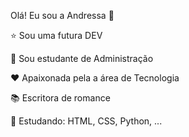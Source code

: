 Olá! Eu sou a Andressa 👋

⭐ Sou uma futura DEV

💫 Sou estudante de Administração 

❤️ Apaixonada pela a área de Tecnologia 

📚 Escritora de romance 

🌱 Estudando: HTML, CSS, Python,  ...

<!---
Andressadj/Andressadj is a ✨ special ✨ repository because its `README.md` (this file) appears on your GitHub profile.
You can click the Preview link to take a look at your changes.
--->


